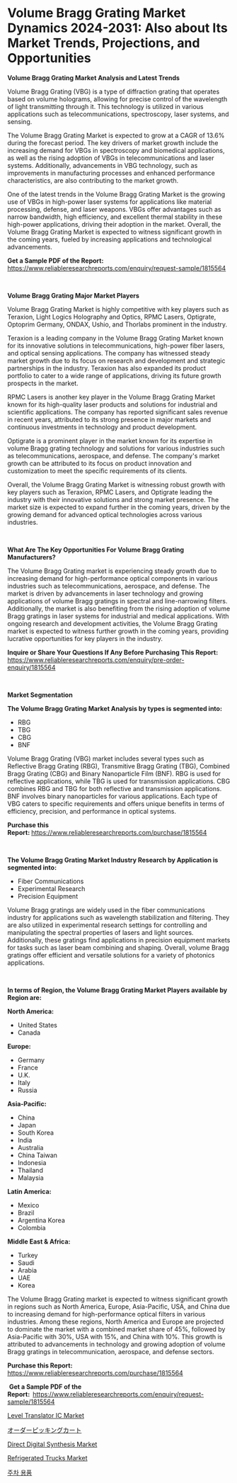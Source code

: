 <p><h1>Volume Bragg Grating Market Dynamics 2024-2031: Also about Its Market Trends, Projections, and Opportunities</h1></p><p><strong>Volume Bragg Grating Market Analysis and Latest Trends</strong></p>
<p><p>Volume Bragg Grating (VBG) is a type of diffraction grating that operates based on volume holograms, allowing for precise control of the wavelength of light transmitting through it. This technology is utilized in various applications such as telecommunications, spectroscopy, laser systems, and sensing.</p><p>The Volume Bragg Grating Market is expected to grow at a CAGR of 13.6% during the forecast period. The key drivers of market growth include the increasing demand for VBGs in spectroscopy and biomedical applications, as well as the rising adoption of VBGs in telecommunications and laser systems. Additionally, advancements in VBG technology, such as improvements in manufacturing processes and enhanced performance characteristics, are also contributing to the market growth.</p><p>One of the latest trends in the Volume Bragg Grating Market is the growing use of VBGs in high-power laser systems for applications like material processing, defense, and laser weapons. VBGs offer advantages such as narrow bandwidth, high efficiency, and excellent thermal stability in these high-power applications, driving their adoption in the market. Overall, the Volume Bragg Grating Market is expected to witness significant growth in the coming years, fueled by increasing applications and technological advancements.</p></p>
<p><strong>Get a Sample PDF of the Report:&nbsp;</strong> <a href="https://www.reliableresearchreports.com/enquiry/request-sample/1815564">https://www.reliableresearchreports.com/enquiry/request-sample/1815564</a></p>
<p>&nbsp;</p>
<p><strong>Volume Bragg Grating Major Market Players</strong></p>
<p><p>Volume Bragg Grating Market is highly competitive with key players such as Teraxion, Light Logics Holography and Optics, RPMC Lasers, Optigrate, Optoprim Germany, ONDAX, Ushio, and Thorlabs prominent in the industry.</p><p>Teraxion is a leading company in the Volume Bragg Grating Market known for its innovative solutions in telecommunications, high-power fiber lasers, and optical sensing applications. The company has witnessed steady market growth due to its focus on research and development and strategic partnerships in the industry. Teraxion has also expanded its product portfolio to cater to a wide range of applications, driving its future growth prospects in the market.</p><p>RPMC Lasers is another key player in the Volume Bragg Grating Market known for its high-quality laser products and solutions for industrial and scientific applications. The company has reported significant sales revenue in recent years, attributed to its strong presence in major markets and continuous investments in technology and product development.</p><p>Optigrate is a prominent player in the market known for its expertise in volume Bragg grating technology and solutions for various industries such as telecommunications, aerospace, and defense. The company's market growth can be attributed to its focus on product innovation and customization to meet the specific requirements of its clients.</p><p>Overall, the Volume Bragg Grating Market is witnessing robust growth with key players such as Teraxion, RPMC Lasers, and Optigrate leading the industry with their innovative solutions and strong market presence. The market size is expected to expand further in the coming years, driven by the growing demand for advanced optical technologies across various industries.</p></p>
<p>&nbsp;</p>
<p><strong>What Are The Key Opportunities For Volume Bragg Grating Manufacturers?</strong></p>
<p><p>The Volume Bragg Grating market is experiencing steady growth due to increasing demand for high-performance optical components in various industries such as telecommunications, aerospace, and defense. The market is driven by advancements in laser technology and growing applications of volume Bragg gratings in spectral and line-narrowing filters. Additionally, the market is also benefiting from the rising adoption of volume Bragg gratings in laser systems for industrial and medical applications. With ongoing research and development activities, the Volume Bragg Grating market is expected to witness further growth in the coming years, providing lucrative opportunities for key players in the industry.</p></p>
<p><strong>Inquire or Share Your Questions If Any Before Purchasing This Report:</strong> <a href="https://www.reliableresearchreports.com/enquiry/pre-order-enquiry/1815564">https://www.reliableresearchreports.com/enquiry/pre-order-enquiry/1815564</a></p>
<p>&nbsp;</p>
<p><strong>Market Segmentation</strong></p>
<p><strong>The Volume Bragg Grating Market Analysis by types is segmented into:</strong></p>
<p><ul><li>RBG</li><li>TBG</li><li>CBG</li><li>BNF</li></ul></p>
<p><p>Volume Bragg Grating (VBG) market includes several types such as Reflective Bragg Grating (RBG), Transmitive Bragg Grating (TBG), Combined Bragg Grating (CBG) and Binary Nanoparticle Film (BNF). RBG is used for reflective applications, while TBG is used for transmission applications. CBG combines RBG and TBG for both reflective and transmission applications. BNF involves binary nanoparticles for various applications. Each type of VBG caters to specific requirements and offers unique benefits in terms of efficiency, precision, and performance in optical systems.</p></p>
<p><strong>Purchase this Report:&nbsp;</strong><a href="https://www.reliableresearchreports.com/purchase/1815564">https://www.reliableresearchreports.com/purchase/1815564</a></p>
<p>&nbsp;</p>
<p><strong>The Volume Bragg Grating Market Industry Research by Application is segmented into:</strong></p>
<p><ul><li>Fiber Communications</li><li>Experimental Research</li><li>Precision Equipment</li></ul></p>
<p><p>Volume Bragg gratings are widely used in the fiber communications industry for applications such as wavelength stabilization and filtering. They are also utilized in experimental research settings for controlling and manipulating the spectral properties of lasers and light sources. Additionally, these gratings find applications in precision equipment markets for tasks such as laser beam combining and shaping. Overall, volume Bragg gratings offer efficient and versatile solutions for a variety of photonics applications.</p></p>
<p>&nbsp;</p>
<p><strong>In terms of Region, the Volume Bragg Grating Market Players available by Region are:</strong></p>
<p>
    <p> <strong> North America: </strong>
        <ul>
            <li>United States</li>
            <li>Canada</li>
        </ul>
        </p> 
    <p> <strong> Europe: </strong>
        <ul>
            <li>Germany</li>
            <li>France</li>
            <li>U.K.</li>
            <li>Italy</li>
            <li>Russia</li>
        </ul>
        </p> 
    <p> <strong> Asia-Pacific: </strong>
        <ul>
            <li>China</li>
            <li>Japan</li>
            <li>South Korea</li>
            <li>India</li>
            <li>Australia</li>
            <li>China Taiwan</li>
            <li>Indonesia</li>
            <li>Thailand</li>
            <li>Malaysia</li>
        </ul>
        </p> 
    <p> <strong> Latin America: </strong>
        <ul>
            <li>Mexico</li>
            <li>Brazil</li>
            <li>Argentina Korea</li>
            <li>Colombia</li>
        </ul>
        </p> 
    <p> <strong> Middle East & Africa: </strong>
        <ul>
            <li>Turkey</li>
            <li>Saudi</li>
            <li>Arabia</li>
            <li>UAE</li>
            <li>Korea</li>
        </ul>
    </p>
    </p>
<p><p>The Volume Bragg Grating market is expected to witness significant growth in regions such as North America, Europe, Asia-Pacific, USA, and China due to increasing demand for high-performance optical filters in various industries. Among these regions, North America and Europe are projected to dominate the market with a combined market share of 45%, followed by Asia-Pacific with 30%, USA with 15%, and China with 10%. This growth is attributed to advancements in technology and growing adoption of volume Bragg gratings in telecommunication, aerospace, and defense sectors.</p></p>
<p><strong>Purchase this Report: </strong><a href="https://www.reliableresearchreports.com/purchase/1815564">https://www.reliableresearchreports.com/purchase/1815564</a></p>
<p>&nbsp;<strong>Get a Sample PDF of the Report:&nbsp;&nbsp;</strong><a href="https://www.reliableresearchreports.com/enquiry/request-sample/1815564">https://www.reliableresearchreports.com/enquiry/request-sample/1815564</a></p>
<p><strong></strong></p>
<p><p><a href="https://github.com/Whitneyboyettebo9kiw7yr13/Market-Research-Report-List-1/blob/main/level-translator-ic-market.md">Level Translator IC Market</a></p><p><a href="https://github.com/avwofrml53535/Market-Research-Report-List-1/blob/main/147300310338.md">オーダーピッキングカート</a></p><p><a href="https://github.com/PeterParrish5/Market-Research-Report-List-4/blob/main/direct-digital-synthesis-market.md">Direct Digital Synthesis Market</a></p><p><a href="https://issuu.com/reportprime-2/docs/refrigerated-trucks-market-size-2030.pptx">Refrigerated Trucks Market</a></p><p><a href="https://github.com/TrevorKruvalis5678/Market-Research-Report-List-1/blob/main/46733139622.md">주차 용품</a></p></p>